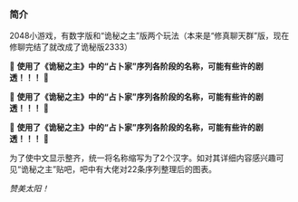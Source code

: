 ### 简介
2048小游戏，有数字版和“诡秘之主”版两个玩法（本来是“修真聊天群”版，现在修聊完结了就改成了诡秘版2333）

📙 **使用了《诡秘之主》中的“占卜家”序列各阶段的名称，可能有些许的剧透！！！** 📙

📙 **使用了《诡秘之主》中的“占卜家”序列各阶段的名称，可能有些许的剧透！！！** 📙

📙 **使用了《诡秘之主》中的“占卜家”序列各阶段的名称，可能有些许的剧透！！！** 📙

为了使中文显示整齐，统一将名称缩写为了2个汉字。如对其详细内容感兴趣可见“诡秘之主”贴吧，吧中有大佬对22条序列整理后的图表。

*赞美太阳！*
